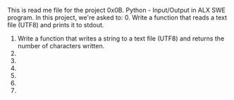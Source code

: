 This is read me file for the project 0x0B. Python - Input/Output in ALX SWE program.
In this project, we're asked to:
0. Write a function that reads a text file (UTF8) and prints it to stdout.
1. Write a function that writes a string to a text file (UTF8) and returns the number of characters written.
2. 
3. 
4. 
5. 
6. 
7. 